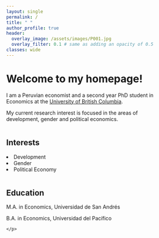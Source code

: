 ```yaml
---
layout: single
permalink: /
title: " "
author_profile: true
header:
  overlay_image: /assets/images/P001.jpg
  overlay_filter: 0.1 # same as adding an opacity of 0.5 to a black background
classes: wide
---
```


# Welcome to my homepage! #
I am a Peruvian economist and a second year PhD student in Economics at the [University of British Columbia](https://www.ubc.ca/).

My current  research  interest is focused  in  the  areas  of  development, gender and  political economics.

<html>
<head>
<meta name="viewport" content="width=device-width, initial-scale=1">
<style>
* {
  box-sizing: border-box;
}

/* Create two unequal columns that floats next to each other */
.column {
  float: left;
  padding: 10px;
  height: 300px; /* Should be removed. Only for demonstration */
}

.left {
  width: 35%;
}

.right {
  width: 65%;
}

/* Clear floats after the columns */
.row:after {
  content: "";
  display: table;
  clear: both;
}
</style>
</head>
<body>

<div class="row">
  <div class="column">
    <h2>Interests</h2>
    <p>
     <li>Development</li>
     <li>Gender</li>
     <li>Political Economy</li>
    </p>
  </div>
  <div class="column">
    <h2>Education</h2>
    <p>
    <a href="https://udesa.edu.ar/"><i class="fas fa-fw fa-school zoom" style="font-size:24px;color:black" aria-hidden="true"></i></a> M.A. in Economics, Universidad de San Andrés
    </p>
    <p>
    <a href="https://www.up.edu.pe/en/"><i class="fas fa-fw fa-school zoom" style="font-size:24px;color:black" aria-hidden="true"></i></a> B.A. in Economics, Universidad del Pacífico

    </p>
 </div>

